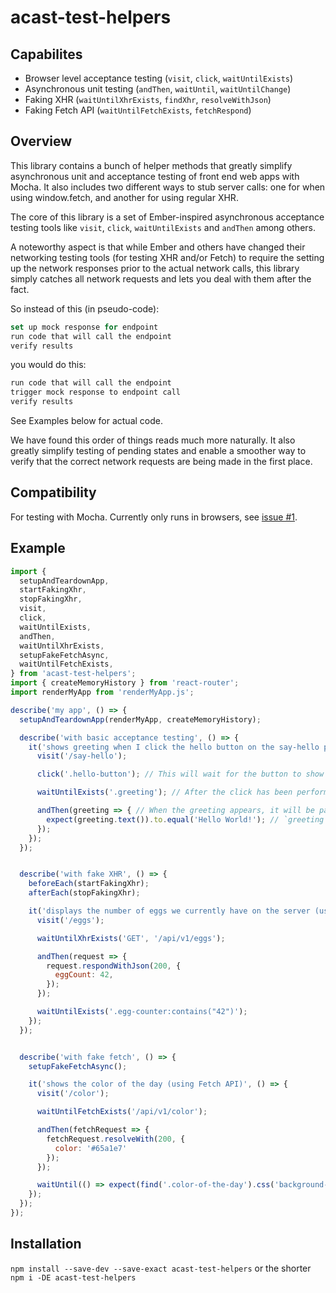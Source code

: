 # acast-test-helpers
## Capabilites
* Browser level acceptance testing (`visit`, `click`, `waitUntilExists`)
* Asynchronous unit testing (`andThen`, `waitUntil`, `waitUntilChange`)
* Faking XHR (`waitUntilXhrExists`, `findXhr`, `resolveWithJson`)
* Faking Fetch API (`waitUntilFetchExists`, `fetchRespond`)

## Overview
This library contains a bunch of helper methods that greatly simplify asynchronous unit and acceptance 
testing of front end web apps with Mocha. It also includes two different 
ways to stub server calls: one for when using window.fetch, and another for using regular XHR.

The core of this library is a set of Ember-inspired asynchronous acceptance testing tools 
like `visit`, `click`, `waitUntilExists` and `andThen` among others.
 
A noteworthy aspect is that while Ember and others have changed 
their networking testing tools (for testing XHR and/or Fetch) to 
require the setting up the network responses prior to the actual 
network calls, this library simply catches all network requests and 
lets you deal with them after the fact.
 
So instead of this (in pseudo-code):
```js
set up mock response for endpoint
run code that will call the endpoint 
verify results
```
you would do this: 
```js
run code that will call the endpoint
trigger mock response to endpoint call 
verify results
```
See Examples below for actual code. 

We have found this order of things reads much more naturally. 
It also greatly simplify testing of pending states and enable a 
smoother way to verify that the correct network requests are being made 
in the first place.
   
## Compatibility

For testing with Mocha. Currently only runs in browsers, see 
[issue #1](https://github.com/acastSthlm/acast-test-helpers/issues/1). 

## Example
```js
import {
  setupAndTeardownApp,
  startFakingXhr,
  stopFakingXhr,
  visit,
  click,
  waitUntilExists,
  andThen,
  waitUntilXhrExists,
  setupFakeFetchAsync,
  waitUntilFetchExists,
} from 'acast-test-helpers';
import { createMemoryHistory } from 'react-router';
import renderMyApp from 'renderMyApp.js';

describe('my app', () => {
  setupAndTeardownApp(renderMyApp, createMemoryHistory);

  describe('with basic acceptance testing', () => {
    it('shows greeting when I click the hello button on the say-hello page', () => {
      visit('/say-hello');

      click('.hello-button'); // This will wait for the button to show up, and then click it. Any jQuery selector will work.

      waitUntilExists('.greeting'); // After the click has been performed, this will start looking for the greeting.

      andThen(greeting => { // When the greeting appears, it will be passed as the single argument to the function passed to the following `andThen` call.
        expect(greeting.text()).to.equal('Hello World!'); // `greeting` is a jQuery object.
      });
    });
  });


  describe('with fake XHR', () => {
    beforeEach(startFakingXhr);
    afterEach(stopFakingXhr);

    it('displays the number of eggs we currently have on the server (using regular XHR)', () => {
      visit('/eggs');

      waitUntilXhrExists('GET', '/api/v1/eggs');

      andThen(request => {
        request.respondWithJson(200, {
          eggCount: 42,
        });
      });

      waitUntilExists('.egg-counter:contains("42")');
    });
  });


  describe('with fake fetch', () => {
    setupFakeFetchAsync();

    it('shows the color of the day (using Fetch API)', () => {
      visit('/color');

      waitUntilFetchExists('/api/v1/color');

      andThen(fetchRequest => {
        fetchRequest.resolveWith(200, {
          color: '#65a1e7'
        });
      });

      waitUntil(() => expect(find('.color-of-the-day').css('background-color')).to.equal('#65a1e7'));
    });
  });
});
```

## Installation
`npm install --save-dev --save-exact acast-test-helpers`
or the shorter
`npm i -DE acast-test-helpers`



